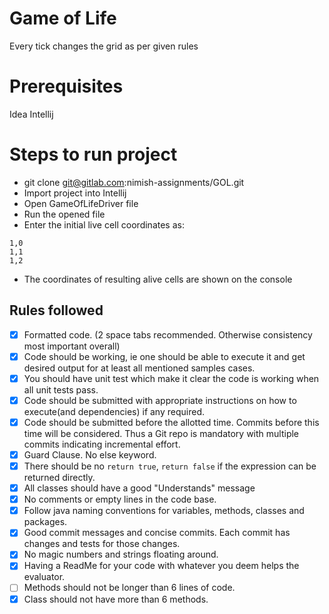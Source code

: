 # Game of Life
Every tick changes the grid as per given rules

# Prerequisites
Idea Intellij

# Steps to run project

- git clone git@gitlab.com:nimish-assignments/GOL.git
- Import project into Intellij
- Open GameOfLifeDriver file
- Run the opened file
- Enter the initial live cell coordinates as:

````
1,0
1,1
1,2
````

- The coordinates of resulting alive cells are shown on the console

## Rules followed

- [x] Formatted code. (2 space tabs recommended. Otherwise consistency most important overall)
- [x] Code should be working, ie one should be able to execute it and get desired output for at least all mentioned samples cases.
- [x] You should have unit test which make it clear the code is working when all unit tests pass.
- [x] Code should be submitted with appropriate instructions on how to execute(and dependencies) if any required.
- [x] Code should be submitted before the allotted time. Commits before this time will be considered. Thus a Git repo is mandatory with multiple commits indicating incremental effort.
- [x] Guard Clause. No else keyword.
- [x] There should be no `return true`, `return false` if the expression can be returned directly.
- [x] All classes should have a good "Understands" message
- [x] No comments or empty lines in the code base.
- [x] Follow java naming conventions for variables, methods, classes and packages.
- [x] Good commit messages and concise commits. Each commit has changes and tests for those changes.
- [x] No magic numbers and strings floating around.
- [x] Having a ReadMe for your code with whatever you deem helps the evaluator.
- [ ] Methods should not be longer than 6 lines of code.
- [x] Class should not have more than 6 methods.